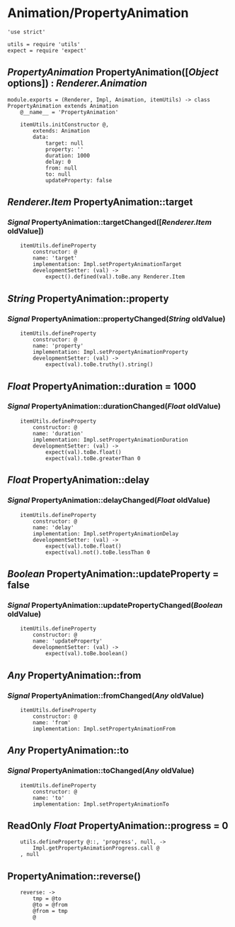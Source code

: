 Animation/PropertyAnimation
===========================

	'use strict'

	utils = require 'utils'
	expect = require 'expect'

*PropertyAnimation* PropertyAnimation([*Object* options]) : *Renderer.Animation*
--------------------------------------------------------------------------------

	module.exports = (Renderer, Impl, Animation, itemUtils) -> class PropertyAnimation extends Animation
		@__name__ = 'PropertyAnimation'

		itemUtils.initConstructor @,
			extends: Animation
			data:
				target: null
				property: ''
				duration: 1000
				delay: 0
				from: null
				to: null
				updateProperty: false

*Renderer.Item* PropertyAnimation::target
-----------------------------------------

### *Signal* PropertyAnimation::targetChanged([*Renderer.Item* oldValue])

		itemUtils.defineProperty
			constructor: @
			name: 'target'
			implementation: Impl.setPropertyAnimationTarget
			developmentSetter: (val) ->
				expect().defined(val).toBe.any Renderer.Item

*String* PropertyAnimation::property
------------------------------------

### *Signal* PropertyAnimation::propertyChanged(*String* oldValue)

		itemUtils.defineProperty
			constructor: @
			name: 'property'
			implementation: Impl.setPropertyAnimationProperty
			developmentSetter: (val) ->
				expect(val).toBe.truthy().string()

*Float* PropertyAnimation::duration = 1000
------------------------------------------

### *Signal* PropertyAnimation::durationChanged(*Float* oldValue)

		itemUtils.defineProperty
			constructor: @
			name: 'duration'
			implementation: Impl.setPropertyAnimationDuration
			developmentSetter: (val) ->
				expect(val).toBe.float()
				expect(val).toBe.greaterThan 0

*Float* PropertyAnimation::delay
--------------------------------

### *Signal* PropertyAnimation::delayChanged(*Float* oldValue)

		itemUtils.defineProperty
			constructor: @
			name: 'delay'
			implementation: Impl.setPropertyAnimationDelay
			developmentSetter: (val) ->
				expect(val).toBe.float()
				expect(val).not().toBe.lessThan 0

*Boolean* PropertyAnimation::updateProperty = false
---------------------------------------------------

### *Signal* PropertyAnimation::updatePropertyChanged(*Boolean* oldValue)

		itemUtils.defineProperty
			constructor: @
			name: 'updateProperty'
			developmentSetter: (val) ->
				expect(val).toBe.boolean()

*Any* PropertyAnimation::from
-----------------------------

### *Signal* PropertyAnimation::fromChanged(*Any* oldValue)

		itemUtils.defineProperty
			constructor: @
			name: 'from'
			implementation: Impl.setPropertyAnimationFrom

*Any* PropertyAnimation::to
---------------------------

### *Signal* PropertyAnimation::toChanged(*Any* oldValue)

		itemUtils.defineProperty
			constructor: @
			name: 'to'
			implementation: Impl.setPropertyAnimationTo

ReadOnly *Float* PropertyAnimation::progress = 0
------------------------------------------------

		utils.defineProperty @::, 'progress', null, ->
			Impl.getPropertyAnimationProgress.call @
		, null

PropertyAnimation::reverse()
----------------------------

		reverse: ->
			tmp = @to
			@to = @from
			@from = tmp
			@

